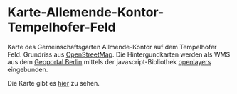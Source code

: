 # Karte-Allemende-Kontor-Tempelhofer-Feld
Karte des Gemeinschaftsgarten Allmende-Kontor auf dem Tempelhofer Feld. Grundriss aus [OpenStreetMap](https://www.openstreetmap.org). Die Hintergundkarten werden als WMS aus dem [Geoportal Berlin](https://www.berlin.de/sen/sbw/stadtdaten/geoportal/) mittels der javascript-Bibliothek [openlayers](https://openlayers.org) eingebunden. 

Die Karte gibt es [hier](https://mymapnik.rudzick.it/Karte_Allmende_Kontor/) zu sehen.
